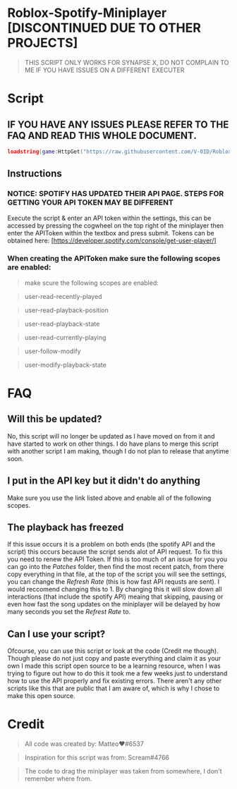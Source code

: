 # Roblox-Spotify-Miniplayer [DISCONTINUED DUE TO OTHER PROJECTS]

> THIS SCRIPT ONLY WORKS FOR SYNAPSE X, DO NOT COMPLAIN TO ME IF YOU HAVE ISSUES ON A DIFFERENT EXECUTER
# Script
## IF YOU HAVE ANY ISSUES PLEASE REFER TO THE FAQ AND READ THIS WHOLE DOCUMENT.

```lua
loadstring(game:HttpGet("https://raw.githubusercontent.com/V-0ID/Roblox-Spotify-Miniplayer/main/Miniplayer.lua"))();
```

## Instructions
### NOTICE: SPOTIFY HAS UPDATED THEIR API PAGE. STEPS FOR GETTING YOUR API TOKEN MAY BE DIFFERENT
Execute the script & enter an API token within the settings, this can be accessed by pressing the cogwheel on the top right of the miniplayer
then enter the APIToken within the textbox and press submit. Tokens can be obtained here: 
[https://developer.spotify.com/console/get-user-player/]

### When creating the APIToken make sure the following scopes are enabled:

> make scure the following scopes are enabled:

> user-read-recently-played 

> user-read-playback-position

> user-read-playback-state

> user-read-currently-playing 

> user-follow-modify

> user-modify-playback-state

# FAQ
## Will this be updated?
No, this script will no longer be updated as I have moved on from it and have started to work on other things.
I do have plans to merge this script with another script I am making, though I do not plan to release that anytime
soon.

## I put in the API key but it didn't do anything
Make sure you use the link listed above and enable all of the following scopes.

## The playback has freezed
If this issue occurs it is a problem on both ends (the spotify API and the script) this occurs because the script
sends alot of API request. To fix this you need to renew the API Token. If this is too much of an issue for you
you can go into the *Patches* folder, then find the most recent patch, from there copy everything in that file,
at the top of the script you will see the settings, you can change the *Refresh Rate* (this is how fast API requsts are sent).
I would reccomend changing this to 1. By changing this it will slow down all interactions (that include the spotify API)
meaing that skipping, pausing or even how fast the song updates on the miniplayer will be delayed by how many seconds you set
the *Refrest Rate* to.

## Can I use your script?
Ofcourse, you can use this script or look at the code (Credit me though). Though please do not just copy and paste everything and claim it as your own
I made this script open source to be a learning resource, when I was trying to figure out how to do this it took me a few weeks just
to understand how to use the API properly and fix existing errors. There aren't any other scripts like this that are public that I am
aware of, which is why I chose to make this open source.

# Credit
> All code was created by: Matteo❤#6537

> Inspiration for this script was from: Scream#4766

> The code to drag the miniplayer was taken from somewhere, I don't remember where from.
